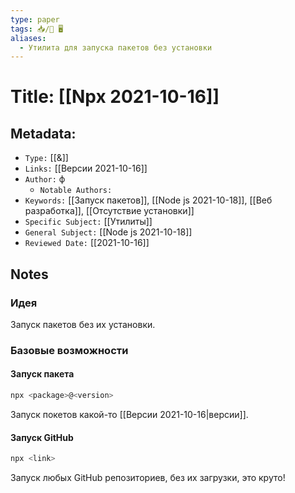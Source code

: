 ```yaml
---
type: paper
tags: 📥️/📜️ 🖥️
aliases:
  - Утилита для запуска пакетов без установки
---
```




# Title: **[[Npx 2021-10-16]]**


## Metadata:

- `Type:` [[&]]
- `Links:` [[Версии 2021-10-16]]
- `Author:` ф
	- `Notable Authors:` 
- `Keywords:` [[Запуск пакетов]], [[Node js 2021-10-18]], [[Веб разработка]], [[Отсутствие установки]]
- `Specific Subject:` [[Утилиты]]
- `General Subject:` [[Node js 2021-10-18]]
- `Reviewed Date:` [[2021-10-16]]


## Notes

### Идея
Запуск пакетов без их установки.

### Базовые возможности
#### Запуск пакета
```bash
npx <package>@<version>
```
Запуск покетов какой-то [[Версии 2021-10-16|версии]].

#### Запуск GitHub
```bash
npx <link>
```
Запуск любых GitHub репозиториев, без их загрузки, это круто!